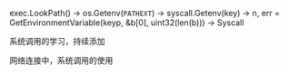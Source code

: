 exec.LookPath() -> os.Getenv(`PATHEXT`) -> syscall.Getenv(key) -> n, err = GetEnvironmentVariable(keyp, &b[0], uint32(len(b))) -> Syscall

系统调用的学习，持续添加

网络连接中，系统调用的使用
